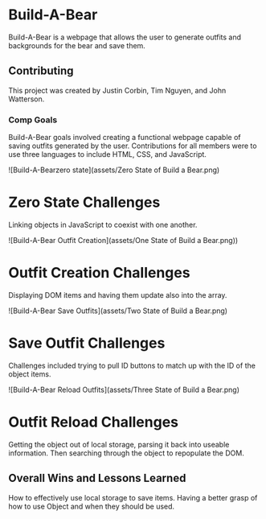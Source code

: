 # Build-A-Bear
Build-A-Bear is a webpage that allows the user to generate outfits and backgrounds for the bear and save them.


## Contributing
This project was created by Justin Corbin, Tim Nguyen, and John Watterson.

### Comp Goals

Build-A-Bear goals involved creating a functional webpage capable of saving outfits generated by the user. Contributions for all members were to use three languages to include HTML, CSS, and JavaScript.


![Build-A-Bearzero state](assets/Zero State of Build a Bear.png)

# Zero State Challenges

Linking objects in JavaScript to coexist with one another.

![Build-A-Bear Outfit Creation](assets/One State of Build a Bear.png))

# Outfit Creation Challenges

Displaying DOM items and having them update also into the array.


![Build-A-Bear Save Outfits](assets/Two State of Build a Bear.png)

# Save Outfit Challenges
Challenges included trying to pull ID buttons to match up with the ID of the object items.


![Build-A-Bear Reload Outfits](assets/Three State of Build a Bear.png)

# Outfit Reload Challenges
Getting the object out of local storage, parsing it back into useable information. Then searching through the object to repopulate the DOM.


## Overall Wins and Lessons Learned

How to effectively use local storage to save items. Having a better grasp of how to use Object and when they should be used.
